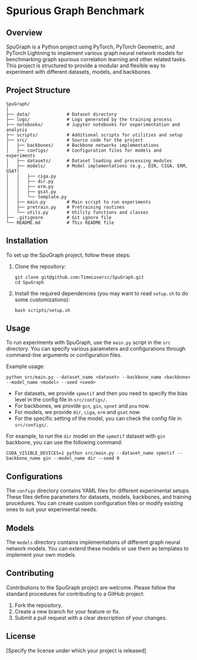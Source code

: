 # Spurious Graph Benchmark

## Overview
SpuGraph is a Python project using PyTorch, PyTorch Geometric, and PyTorch Lightning to implement various graph neural network models for benchmarking graph spurious correlation learning and other related tasks. This project is structured to provide a modular and flexible way to experiment with different datasets, models, and backbones.

## Project Structure
```
SpuGraph/
│
├── data/              # Dataset directory
├── logs/              # Logs generated by the training process
├── notebooks/         # Jupyter notebooks for experimentation and analysis
├── scripts/           # Additional scripts for utilities and setup
├── src/               # Source code for the project
│   ├── backbones/     # Backbone networks implementations
│   ├── configs/       # Configuration files for models and experiments
│   ├── datasets/      # Dataset loading and processing modules
│   ├── models/        # Model implementations (e.g., DIR, CIGA, ERM, GSAT)
│   │   ├── ciga.py
│   │   ├── dir.py
│   │   ├── erm.py
│   │   ├── gsat.py
│   │   └── template.py
│   ├── main.py        # Main script to run experiments
│   ├── pretrain.py    # Pretraining routines
│   └── utils.py       # Utility functions and classes
├── .gitignore         # Git ignore file
└── README.md          # This README file
```

## Installation
To set up the SpuGraph project, follow these steps:

1. Clone the repository:
   ```
   git clone git@github.com:TimeLovercc/SpuGraph.git
   cd SpuGraph
   ```

2. Install the required dependencies (you may want to read `setup.sh` to do some customizations):
   ```
   bash scripts/setup.sh
   ```

## Usage
To run experiments with SpuGraph, use the `main.py` script in the `src` directory. You can specify various parameters and configurations through command-line arguments or configuration files.

Example usage:
```
python src/main.py --dataset_name <dataset> --backbone_name <backbone> --model_name <model> --seed <seed>
```
- For datasets, we provide `spmotif` and then you need to specify the bias level in the config file in `src/configs/`. 
- For backbones, we provide `gcn`, `gin`, `spnet` and `pna` now.
- For models, we provide `dir`, `ciga`, `erm` and `gsat` now.
- For the specific setting of the model, you can check the config file in `src/configs/`.

For example, to run the `dir` model on the `spmotif` dataset with `gin` backbone, you can use the following command:
```
CUDA_VISIBLE_DEVICES=1 python src/main.py --dataset_name spmotif --backbone_name gin --model_name dir --seed 0
```

## Configurations
The `configs` directory contains YAML files for different experimental setups. These files define parameters for datasets, models, backbones, and training procedures. You can create custom configuration files or modify existing ones to suit your experimental needs.

## Models
The `models` directory contains implementations of different graph neural network models. You can extend these models or use them as templates to implement your own models.

## Contributing
Contributions to the SpuGraph project are welcome. Please follow the standard procedures for contributing to a GitHub project:

1. Fork the repository.
2. Create a new branch for your feature or fix.
3. Submit a pull request with a clear description of your changes.

## License
[Specify the license under which your project is released]


